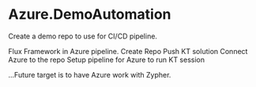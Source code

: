 # Azure.DemoAutomation
Create a demo repo to use for CI/CD pipeline.

Flux Framework in Azure pipeline.
Create Repo
Push KT solution
Connect Azure to the repo
Setup pipeline for Azure to run KT session

...Future target is to have Azure work with Zypher.
